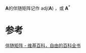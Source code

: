 
$\mathbf{A}$的伴随矩阵记作 $\mathrm{adj}(\mathbf{A})$ ，或  $\mathbf{A}^*$


# 参考
[伴随矩阵 - 维基百科，自由的百科全书](https://zh.wikipedia.org/wiki/%E4%BC%B4%E9%9A%8F%E7%9F%A9%E9%98%B5)
